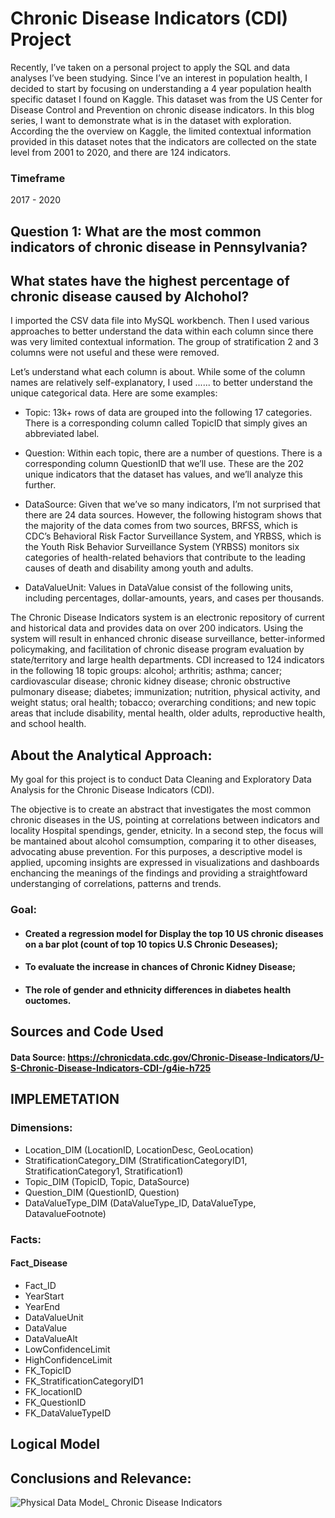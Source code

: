 # Chronic Disease Indicators (CDI) Project

Recently, I’ve taken on a personal project to apply the SQL and data analyses I’ve been studying. Since I’ve an interest in population health, I decided to start by focusing on understanding a 4 year population health specific dataset I found on Kaggle. This dataset was from the US Center for Disease Control and Prevention on chronic disease indicators. In this blog series, I want to demonstrate what is in the dataset with exploration. According the the overview on Kaggle, the limited contextual information provided in this dataset notes that the indicators are collected on the state level from 2001 to 2020, and there are 124 indicators.
### Timeframe
2017 - 2020

##  Question 1: What are the most common indicators of chronic disease in Pennsylvania?
## What states have the highest percentage of chronic disease caused by Alchohol?

I imported the CSV data file into  MySQL workbench. Then I used various approaches to better understand the data within each column since there was very limited contextual information. The group of stratification 2 and 3 columns were not useful and these were removed. 

Let’s understand what each column is about. While some of the column names are relatively self-explanatory, I used ...... to better understand the unique categorical data. Here are some examples:

* Topic: 13k+ rows of data are grouped into the following 17 categories. There is a corresponding column called TopicID that simply gives an abbreviated label.

* Question: Within each topic, there are a number of questions. There is a corresponding column QuestionID that we’ll use. These are the 202 unique indicators that the dataset has values, and we’ll analyze this further.

* DataSource: Given that we’ve so many indicators, I’m not surprised that there are 24 data sources. However, the following histogram shows that the majority of the data comes from two sources, BRFSS, which is CDC’s Behavioral Risk Factor Surveillance System, and YRBSS, which is the Youth Risk Behavior Surveillance System (YRBSS) monitors six categories of health-related behaviors that contribute to the leading causes of death and disability among youth and adults.

* DataValueUnit: Values in DataValue consist of the following units, including percentages, dollar-amounts, years, and cases per thousands.


The Chronic Disease Indicators system is an electronic repository of current and historical data and provides data on over 200 indicators. Using the system will result in enhanced chronic disease surveillance, better-informed policymaking, and facilitation of chronic disease program evaluation by state/territory and large health departments.
CDI increased to 124 indicators in the following 18 topic groups: alcohol; arthritis; asthma; cancer; cardiovascular disease; chronic kidney disease; chronic obstructive pulmonary disease; diabetes; immunization; nutrition, physical activity, and weight status; oral health; tobacco; overarching conditions; and new topic areas that include disability, mental health, older adults, reproductive health, and school health.

## About the Analytical Approach:

My goal for this project is to conduct Data Cleaning and Exploratory Data Analysis for the Chronic Disease Indicators (CDI). 

The objective is to create an abstract that investigates the most common chronic diseases in the US, pointing at correlations between indicators and locality Hospital spendings, gender, etnicity. In a second step, the focus will be mantained about alcohol comsumption, comparing it to other diseases, advocating abuse prevention. For this purposes, a descriptive model is applied, upcoming insights are expressed in visualizations and dashboards enchancing the meanings of the findings and providing a straightfoward understanging of correlations, patterns and trends.
### Goal:
* #### Created a regression model for  Display the top 10 US chronic diseases on a bar plot (count of top 10 topics U.S Chronic Deseases);
* #### To evaluate the increase in chances of Chronic Kidney Disease;
* #### The role of gender and ethnicity differences in diabetes health ouctomes.

## Sources and Code Used
#### Data Source: https://chronicdata.cdc.gov/Chronic-Disease-Indicators/U-S-Chronic-Disease-Indicators-CDI-/g4ie-h725 

## IMPLEMETATION

### Dimensions: 
* Location_DIM (LocationID, LocationDesc, GeoLocation)
* StratificationCategory_DIM (StratificationCategoryID1, StratificationCategory1, Stratification1)
* Topic_DIM (TopicID, Topic, DataSource)  
* Question_DIM (QuestionID, Question)
* DataValueType_DIM (DataValueType_ID, DataValueType, DatavalueFootnote)

### Facts:
#### Fact_Disease
- Fact_ID
- YearStart
- YearEnd
- DataValueUnit 
- DataValue 
- DataValueAlt           
- LowConfidenceLimit       
- HighConfidenceLimit      
- FK_TopicID
- FK_StratificationCategoryID1
- FK_locationID
- FK_QuestionID
- FK_DataValueTypeID

## Logical Model

## Conclusions and Relevance:

![Physical Data Model_  Chronic Disease Indicators ](https://user-images.githubusercontent.com/36121575/137229844-30a5bf41-6b69-44a5-b4b4-cf39a2e23f3b.jpeg)
